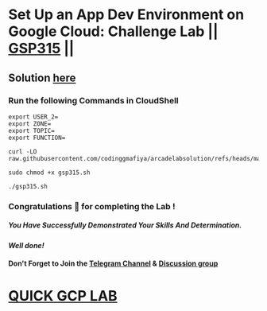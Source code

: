 # Set Up an App Dev Environment on Google Cloud: Challenge Lab || [GSP315](https://www.cloudskillsboost.google/focuses/10379?parent=catalog) ||

## Solution [here](https://youtu.be/lYPt_N54QbQ)

### Run the following Commands in CloudShell

```
export USER_2=
export ZONE=
export TOPIC=
export FUNCTION=
```
```
curl -LO raw.githubusercontent.com/codinggmafiya/arcadelabsolution/refs/heads/main/Set%20Up%20an%20App%20Dev%20Environment%20on%20Google%20Cloud%20Challenge%20Lab/gsp315.sh

sudo chmod +x gsp315.sh

./gsp315.sh
```

### Congratulations 🎉 for completing the Lab !

##### *You Have Successfully Demonstrated Your Skills And Determination.*

#### *Well done!*

#### Don't Forget to Join the [Telegram Channel](https://t.me/quickgcplab) & [Discussion group](https://t.me/quickgcplabchats)

# [QUICK GCP LAB](https://www.youtube.com/@quickgcplab)
